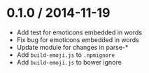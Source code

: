 
0.1.0 / 2014-11-19
==================

 * Add test for emoticons embedded in words
 * Fix bug for emoticons embedded in words
 * Update module for changes in parse-*
 * Add `build-emoji.js` to `.npmignore`
 * Add `build-emoji.js` to bower ignore

